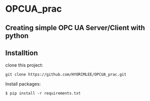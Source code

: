 # OPCUA_prac
Creating simple OPC UA Server/Client with python
---
## Installtion
clone this project:
```
git clone https://github.com/HYORIMLEE/OPCUA_prac.git
```
Install packages:
```
$ pip install -r requirements.txt
```
